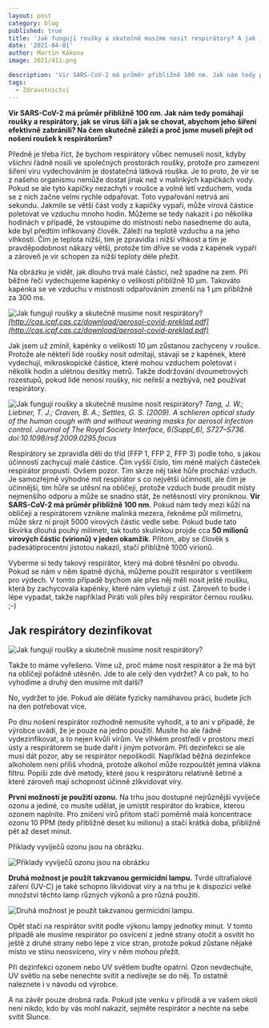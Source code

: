 ```yaml
---
layout: post
category: blog
published: true
title: 'Jak fungují roušky a skutečně musíme nosit respirátory? A jak je dezinfikovat?'
date: '2021-04-01'
author: Martin Kákona
image: 2021/411.png

description: 'Vir SARS-CoV-2 má průměr přibližně 100 nm. Jak nám tedy pomáhají roušky a respirátory, jak se virus šíří a jak se chovat, abychom jeho šíření efektivně zabránili? Na čem skutečně záleží a proč jsme museli přejít od nošení roušek k respirátorům?'
tags:
  - Zdravotnictví
---
```

**Vir SARS-CoV-2 má průměr přibližně 100 nm. Jak nám tedy pomáhají roušky a respirátory, jak se virus šíří a jak se chovat, abychom jeho šíření efektivně zabránili? Na čem skutečně záleží a 
proč jsme museli přejít od nošení roušek k respirátorům?**

Předně je třeba říct, že bychom respirátory vůbec nemuseli nosit, kdyby všichni řádně nosili ve společných prostorách roušky, protože pro zamezení šíření viru vydechováním je dostatečná látková rouška. Je to proto, že vir se z našeho organismu nemůže dostat jinak než v malinkých kapičkách vody. Pokud se ale tyto kapičky nezachytí v roušce a volně letí vzduchem, voda se z nich začne velmi rychle odpařovat. Toto vypařování netrvá ani sekundu. Jakmile se větší část vody z kapičky vypaří, může virová částice poletovat ve vzduchu mnoho hodin. Můžeme se tedy nakazit i po několika hodinách v případě, že vstoupíme do místnosti nebo nasedneme do auta, kde byl předtím infikovaný člověk. Záleží na teplotě vzduchu a na jeho vlhkosti. Čím je teplota nižší, tím je zpravidla i nižší vlhkost a tím je pravděpodobnost nákazy větší, protože tím dříve se voda z kapének vypaří a zároveň je vir schopen za nižší teploty déle přežít. 

Na obrázku je vidět, jak dlouho trvá malé částici, než spadne na zem. Při běžné řeči vydechujeme kapénky o velikosti přibližně 10 µm. Takováto kapénka se ve vzduchu v místnosti odpařováním zmenší na 1 µm přibližně za 300 ms.

![Jak fungují roušky a skutečně musíme nosit respirátory?](https://a.pirati.cz/jihocesky/img/2021/412.png)
*[http://cas.icpf.cas.cz/download/aerosol-covid-preklad.pdf](http://cas.icpf.cas.cz/download/aerosol-covid-preklad.pdf)*

Jak jsem už zmínil, kapénky o velikosti 10 µm zůstanou zachyceny v roušce. Protože ale někteří lidé roušky nosit odmítají, stávají se z kapének, které vydechují, mikroskopické částice, které mohou vzduchem poletovat i několik hodin a ulétnou desítky metrů. Takže dodržování dvoumetrových rozestupů, pokud lidé nenosí roušky, nic neřeší a nezbývá, než používat respirátory.

![Jak fungují roušky a skutečně musíme nosit respirátory?](https://a.pirati.cz/jihocesky/img/2021/413.png)
*Tang, J. W.; Liebner, T. J.; Craven, B. A.; Settles, G. S. (2009). A schlieren optical study of the human cough with and without wearing masks for aerosol infection control. Journal of The Royal Society Interface, 6(Suppl_6), S727–S736. doi:10.1098/rsif.2009.0295.focus*

Respirátory se zpravidla dělí do tříd (FFP 1, FFP 2, FFP 3) podle toho, s jakou účinností zachycují malé částice.  Čím vyšší číslo, tím méně malých částeček respirátor propustí. Ovšem pozor. 
Tím skrze něj také hůře prochází vzduch. Je samozřejmě výhodné mít respirátor s co největší účinností, ale čím je účinnější, tím hůře se utěsní na obličeji, protože vzduch bude proudit místy nejmenšího odporu 
a může se snadno stát, že netěsností viry proniknou. **Vir SARS-CoV-2 má průměr přibližně 100 nm.** Pokud nám tedy mezi kůží na obličeji a respirátorem vznikne malinká mezera, řekněme půl milimetru, může skrz ní 
projít 5000 virových částic vedle sebe. Pokud bude tato škvírka dlouhá pouhý milimetr, tak touto skulinkou projde cca **50 milionů virových částic (virionů) v jeden okamžik**. Přitom, aby se člověk s padesátiprocentní 
jistotou nakazil, stačí přibližně 1000 virionů.


Vyberme si tedy takový respirátor, který má dobré těsnění po obvodu. Pokud se nám v něm špatně dýchá, můžeme použít respirátor s ventilkem pro výdech. V tomto případě bychom ale přes něj měli nosit ještě roušku,
 která by zachycovala kapénky, které nám vyletují z úst. Zároveň to bude i lépe vypadat, takže například Piráti volí přes bílý respirátor černou roušku. ;-)

## Jak respirátory dezinfikovat

![Jak fungují roušky a skutečně musíme nosit respirátory?](https://a.pirati.cz/jihocesky/img/2021/414.png)

Takže to máme vyřešeno. Víme už, proč máme nosit respirátor a že má být na obličeji pořádně utěsněn. Jde to ale celý den vydržet? A co pak, to ho vyhodíme a druhý den musíme mít další?

No, vydržet to jde. Pokud ale děláte fyzicky namáhavou práci, budete jich na den potřebovat více. 

Po dnu nošení respirátor rozhodně nemusíte vyhodit, a to ani v případě, že výrobce uvádí, že je pouze na jedno použití. Musíte ho ale řádně vydezinfikovat, a to nejen kvůli virům. Ve vlhkém prostředí v prostoru mezi ústy a respirátorem se bude dařit i jiným potvorám. Při dezinfekci se ale musí dát pozor, aby se respirátor nepoškodil. Například běžná dezinfekce alkoholem není příliš vhodná, protože alkohol může rozpouštět jemná vlákna filtru. Popíši zde dvě metody, které jsou k respirátoru relativně šetrné a které zároveň mají schopnost účinně zlikvidovat viry.

**První možností je použití ozonu.** Na trhu jsou dostupné nejrůznější vyvíječe ozonu a jediné, co musíte udělat, je umístit respirátor do krabice, kterou ozonem naplníte. Pro zničení virů přitom stačí poměrně malá koncentrace ozonu 10 PPM (tedy přibližně deset ku milionu) a stačí krátká doba, přibližně pět až deset minut.

Přiklady vyvíječů ozonu jsou na obrázku. 

![Přiklady vyvíječů ozonu jsou na obrázku](https://a.pirati.cz/jihocesky/img/2021/415.png)

**Druhá možnost je použít takzvanou germicidní lampu.** Tvrdé ultrafialové záření (UV-C) je také schopno likvidovat viry a na trhu je k dispozici velké množství těchto lamp různých výkonů a pro různá použití.

![Druhá možnost je použít takzvanou germicidní lampu.](https://a.pirati.cz/jihocesky/img/2021/416.png)

Opět stačí na respirátor svítit podle výkonu lampy jednotky minut. V tomto případě ale musíme respirátor po osvícení z jedné strany otočit 
a osvítit ho ještě z druhé strany nebo lépe z více stran, protože pokud zůstane nějaké místo ve stínu neosvíceno, viry v něm mohou přežít.

Při dezinfekci ozonem nebo UV světlem buďte opatrní. Ozon nevdechujte, UV světlo na sebe nenechte svítit a nedívejte se do něj. To ostatně naleznete i v návodu od výrobce.

A na závěr pouze drobná rada. Pokud jste venku v přírodě a ve vašem okolí není nikdo, kdo by vás mohl nakazit, sejměte respirátor a nechte na sebe svítit Slunce.